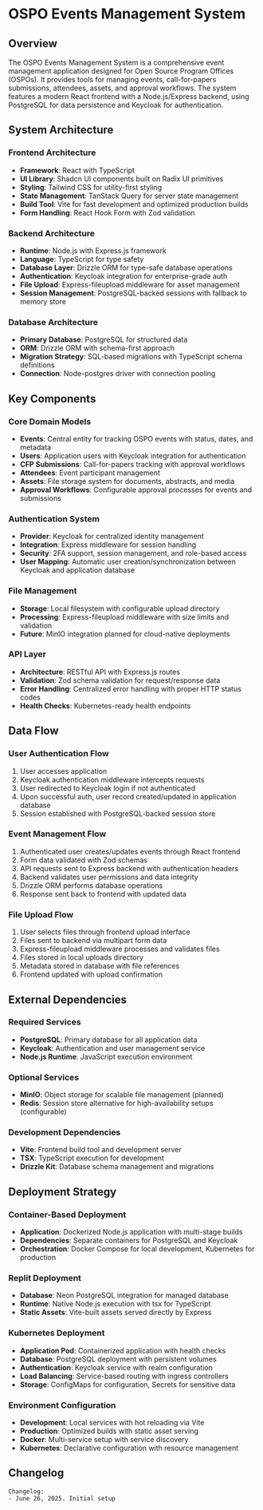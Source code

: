 # OSPO Events Management System

## Overview

The OSPO Events Management System is a comprehensive event management application designed for Open Source Program Offices (OSPOs). It provides tools for managing events, call-for-papers submissions, attendees, assets, and approval workflows. The system features a modern React frontend with a Node.js/Express backend, using PostgreSQL for data persistence and Keycloak for authentication.

## System Architecture

### Frontend Architecture
- **Framework**: React with TypeScript
- **UI Library**: Shadcn UI components built on Radix UI primitives
- **Styling**: Tailwind CSS for utility-first styling
- **State Management**: TanStack Query for server state management
- **Build Tool**: Vite for fast development and optimized production builds
- **Form Handling**: React Hook Form with Zod validation

### Backend Architecture
- **Runtime**: Node.js with Express.js framework
- **Language**: TypeScript for type safety
- **Database Layer**: Drizzle ORM for type-safe database operations
- **Authentication**: Keycloak integration for enterprise-grade auth
- **File Upload**: Express-fileupload middleware for asset management
- **Session Management**: PostgreSQL-backed sessions with fallback to memory store

### Database Architecture
- **Primary Database**: PostgreSQL for structured data
- **ORM**: Drizzle ORM with schema-first approach
- **Migration Strategy**: SQL-based migrations with TypeScript schema definitions
- **Connection**: Node-postgres driver with connection pooling

## Key Components

### Core Domain Models
- **Events**: Central entity for tracking OSPO events with status, dates, and metadata
- **Users**: Application users with Keycloak integration for authentication
- **CFP Submissions**: Call-for-papers tracking with approval workflows
- **Attendees**: Event participant management
- **Assets**: File storage system for documents, abstracts, and media
- **Approval Workflows**: Configurable approval processes for events and submissions

### Authentication System
- **Provider**: Keycloak for centralized identity management
- **Integration**: Express middleware for session handling
- **Security**: 2FA support, session management, and role-based access
- **User Mapping**: Automatic user creation/synchronization between Keycloak and application database

### File Management
- **Storage**: Local filesystem with configurable upload directory
- **Processing**: Express-fileupload middleware with size limits and validation
- **Future**: MinIO integration planned for cloud-native deployments

### API Layer
- **Architecture**: RESTful API with Express.js routes
- **Validation**: Zod schema validation for request/response data
- **Error Handling**: Centralized error handling with proper HTTP status codes
- **Health Checks**: Kubernetes-ready health endpoints

## Data Flow

### User Authentication Flow
1. User accesses application
2. Keycloak authentication middleware intercepts requests
3. User redirected to Keycloak login if not authenticated
4. Upon successful auth, user record created/updated in application database
5. Session established with PostgreSQL-backed session store

### Event Management Flow
1. Authenticated user creates/updates events through React frontend
2. Form data validated with Zod schemas
3. API requests sent to Express backend with authentication headers
4. Backend validates user permissions and data integrity
5. Drizzle ORM performs database operations
6. Response sent back to frontend with updated data

### File Upload Flow
1. User selects files through frontend upload interface
2. Files sent to backend via multipart form data
3. Express-fileupload middleware processes and validates files
4. Files stored in local uploads directory
5. Metadata stored in database with file references
6. Frontend updated with upload confirmation

## External Dependencies

### Required Services
- **PostgreSQL**: Primary database for all application data
- **Keycloak**: Authentication and user management service
- **Node.js Runtime**: JavaScript execution environment

### Optional Services
- **MinIO**: Object storage for scalable file management (planned)
- **Redis**: Session store alternative for high-availability setups (configurable)

### Development Dependencies
- **Vite**: Frontend build tool and development server
- **TSX**: TypeScript execution for development
- **Drizzle Kit**: Database schema management and migrations

## Deployment Strategy

### Container-Based Deployment
- **Application**: Dockerized Node.js application with multi-stage builds
- **Dependencies**: Separate containers for PostgreSQL and Keycloak
- **Orchestration**: Docker Compose for local development, Kubernetes for production

### Replit Deployment
- **Database**: Neon PostgreSQL integration for managed database
- **Runtime**: Native Node.js execution with tsx for TypeScript
- **Static Assets**: Vite-built assets served directly by Express

### Kubernetes Deployment
- **Application Pod**: Containerized application with health checks
- **Database**: PostgreSQL deployment with persistent volumes
- **Authentication**: Keycloak service with realm configuration
- **Load Balancing**: Service-based routing with ingress controllers
- **Storage**: ConfigMaps for configuration, Secrets for sensitive data

### Environment Configuration
- **Development**: Local services with hot reloading via Vite
- **Production**: Optimized builds with static asset serving
- **Docker**: Multi-service setup with service discovery
- **Kubernetes**: Declarative configuration with resource management

## Changelog
```
Changelog:
- June 26, 2025. Initial setup
```
